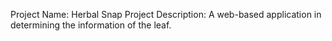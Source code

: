 Project Name: Herbal Snap
Project Description: A web-based application in determining the information of the leaf.

